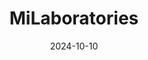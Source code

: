 ---  
layout: startup_page  
title: "MiLaboratories"  
id: "milaboratories.com"  
permalink: "/milaboratoriesmilaboratories.com10102024/"  
website: "https://milaboratories.com/"  
funding_round: "Series A"  
funding_amount: "$10M"  
investors: "Kfund, Speedinvest, Acrobator Ventures, Ten13, Somersault Ventures, EGB Capital, Courtyard Ventures"  
about: "MiLaboratories develops high-performance software platforms that empower biologists to independently analyze next-generation sequencing (NGS) data. Their Platforma.bio SDK streamlines genomic data analysis, reducing reliance on bioinformaticians and accelerating drug discovery. This user-friendly platform automates resource management and complex processes, making advanced computational biology tools accessible to a wider range of researchers."  
markets: "Biotechnology, Genomics, Computational Biology, Pharmaceuticals, Software, Genetics"  
hq: "San Francisco, California, United States"  
founded_year: "2021"  
linkedin: "https://www.linkedin.com/company/milaboratories"  
twitter: "https://twitter.com/_mixcr_"  
instagram: ""  
facebook: ""  
crunchbase: "https://www.crunchbase.com/organization/milaboratories"  
pitchbook: "https://pitchbook.com/profiles/company/491810-32"  

date_display: "10-Oct-2024"  
date: "2024-10-10"

# SEO Optimization  
meta_title: "MiLaboratories - Series A Funding ($10M)"  
meta_description: "MiLaboratories, MiLaboratories develops high-performance software platforms that empower biologists to independently analyze next-generation sequencing (NGS) data. Th..."  
meta_keywords: "MiLaboratories, Biotechnology, Genomics, Computational Biology, Pharmaceuticals, Software, Genetics, Series A funding"  
canonical_url: "https://startup.projectstartups.com/milaboratoriesmilaboratories.com10102024/"  
---